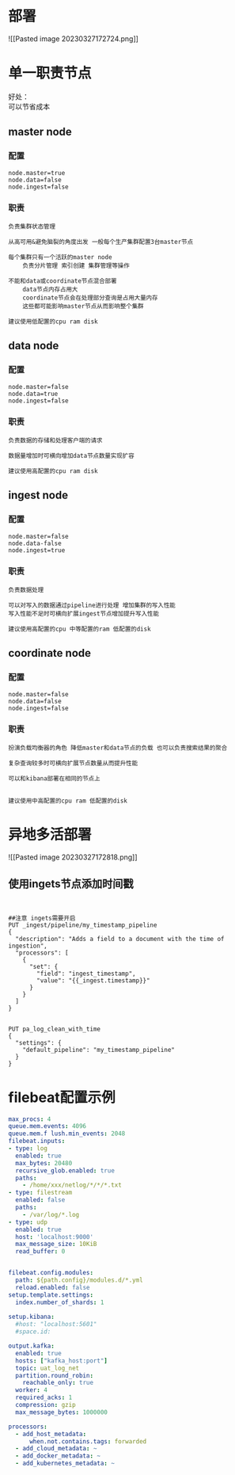 # 部署

![[Pasted image 20230327172724.png]]
# 单一职责节点

好处：  
可以节省成本

## master node

### 配置

```
node.master=true
node.data=false
node.ingest=false
```

### 职责

```
负责集群状态管理

从高可用&避免脑裂的角度出发 一般每个生产集群配置3台master节点

每个集群只有一个活跃的master node
    负责分片管理 索引创建 集群管理等操作

不能和data或coordinate节点混合部署
    data节点内存占用大
    coordinate节点会在处理部分查询是占用大量内存
    这些都可能影响master节点从而影响整个集群

建议使用低配置的cpu ram disk
```

## data node

### 配置

```
node.master=false
node.data=true
node.ingest=false
```

### 职责

```
负责数据的存储和处理客户端的请求

数据量增加时可横向增加data节点数量实现扩容

建议使用高配置的cpu ram disk
```

## ingest node

### 配置

```
node.master=false
node.data-false
node.ingest=true
```

### 职责

```
负责数据处理

可以对写入的数据通过pipeline进行处理 增加集群的写入性能
写入性能不足时可横向扩展ingest节点增加提升写入性能

建议使用高配置的cpu 中等配置的ram 低配置的disk
```

## coordinate node

### 配置

```
node.master=false
node.data=false
node.ingest=false
```

### 职责

```
扮演负载均衡器的角色 降低master和data节点的负载 也可以负责搜索结果的聚合

复杂查询较多时可横向扩展节点数量从而提升性能

可以和kibana部署在相同的节点上


建议使用中高配置的cpu ram 低配置的disk
```

# 异地多活部署
![[Pasted image 20230327172818.png]]

## 使用ingets节点添加时间戳
```


##注意 ingets需要开启
PUT _ingest/pipeline/my_timestamp_pipeline
{
  "description": "Adds a field to a document with the time of ingestion",
  "processors": [
    {
      "set": {
        "field": "ingest_timestamp",
        "value": "{{_ingest.timestamp}}"
      }
    }
  ]
}


PUT pa_log_clean_with_time
{
  "settings": {
    "default_pipeline": "my_timestamp_pipeline"
  }
}
```

# filebeat配置示例
```yaml
max_procs: 4
queue.mem.events: 4096
queue.mem.f	lush.min_events: 2048
filebeat.inputs:
- type: log
  enabled: true
  max_bytes: 20480
  recursive_glob.enabled: true
  paths:
    - /home/xxx/netlog/*/*/*.txt
- type: filestream
  enabled: false
  paths:
    - /var/log/*.log
- type: udp
  enabled: true
  host: 'localhost:9000'
  max_message_size: 10KiB
  read_buffer: 0


filebeat.config.modules:
  path: ${path.config}/modules.d/*.yml
  reload.enabled: false
setup.template.settings:
  index.number_of_shards: 1
  
setup.kibana:
  #host: "localhost:5601"
  #space.id:

output.kafka:
  enabled: true
  hosts: ["kafka_host:port"]
  topic: uat_log_net
  partition.round_robin:
    reachable_only: true
  worker: 4
  required_acks: 1
  compression: gzip
  max_message_bytes: 1000000 

processors:
  - add_host_metadata:
      when.not.contains.tags: forwarded
  - add_cloud_metadata: ~
  - add_docker_metadata: ~
  - add_kubernetes_metadata: ~
```